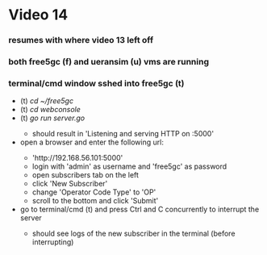 <h1>Video 14</h1>
<h3>resumes with where video 13 left off</h3>
<h3>both free5gc (f) and ueransim (u) vms are running</h3>
<h3>terminal/cmd window sshed into free5gc (t)</h3>
<ul>
    <li>(t) <i>cd ~/free5gc</i></li>
    <li>(t) <i>cd webconsole</i></li>
    <li>(t) <i>go run server.go</i></li>
    <ul>
        <li>should result in 'Listening and serving HTTP on :5000'</li>
    </ul>
    <li>open a browser and enter the following url:</li>
    <ul>
        <li>'http://192.168.56.101:5000'</li>
        <li>login with 'admin' as username and 'free5gc' as password</li>
        <li>open subscribers tab on the left</li>
        <li>click 'New Subscriber'</li>
        <li>change 'Operator Code Type' to 'OP'</li>
        <li>scroll to the bottom and click 'Submit'</li>
    </ul>
    <li>go to terminal/cmd (t) and press Ctrl and C concurrently to interrupt the server</li>
    <ul>
        <li>should see logs of the new subscriber in the terminal (before interrupting)</li>
    </ul>
</ul>
